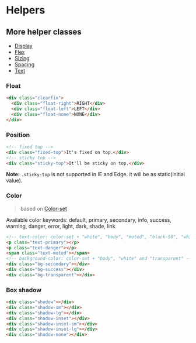 # Helpers

## More helper classes

- [Display](display.md)
- [Flex](flex.md)
- [Sizing](sizing.md)
- [Spacing](spacing.md)
- [Text](text.md)

### Float

``` html
<div class="clearfix">
  <div class="float-right">RIGHT</div>
  <div class="float-left">LEFT</div>
  <div class="float-none">NONE</div>
</div>
```

### Position

``` html
<!-- fixed top -->
<div class="fixed-top">It's fixed on top.</div>
<!-- sticky top -->
<div class="sticky-top">It'll be sticky on top.</div>
```

**Note:** `.sticky-top` is not supported in IE and Edge. it will be as static(initial value).

### Color

> based on [Color-set](color-set.md)

Available color keywords: default, primary, secondary, info, success, warning, danger, error, light, dark, shade, link

``` html
<!-- text-color: color-set + "white", "body", "muted", "black-50", "white-50" and "reset" -->
<p class="text-primary"></p>
<p class="text-danger"></p>
<span class="text-muted"></span>
<!-- background-color: color-set + "body", "white" and "transparent" -->
<div class="bg-secondary"></div>
<div class="bg-success"></div>
<div class="bg-transparent"></div>
```

### Box shadow

``` html
<div class="shadow"></div>
<div class="shadow-sm"></div>
<div class="shadow-lg"></div>
<div class="shadow-inset"></div>
<div class="shadow-inset-sm"></div>
<div class="shadow-inset-lg"></div>
<div class="shadow-none"></div>
```
